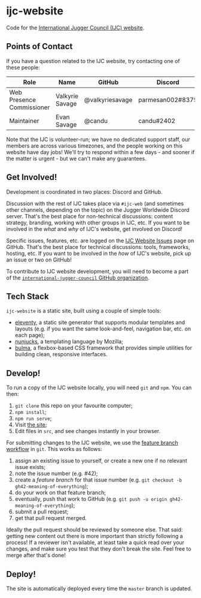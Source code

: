 # ijc-website

Code for the [International Jugger Council (IJC) website](https://juggercouncil.org).

## Points of Contact

If you have a question related to the IJC website, try contacting one of these people:

| Role | Name | GitHub | Discord |
|-|-|-|-|
| Web Presence Commissioner | Valkyrie Savage | @valkyriesavage | parmesan002#8375 |
| Maintainer | Evan Savage | @candu | candu#2402 |

Note that the IJC is volunteer-run; we have no dedicated support staff, our members are across various timezones, and the people working on this website have day jobs!  We'll try to respond within a few days - and sooner if the matter is urgent - but we can't make any guarantees.

## Get Involved!

Development is coordinated in two places: Discord and GitHub.

Discussion with the rest of IJC takes place via `#ijc-web` (and sometimes other channels, depending on the topic) on the Jugger Worldwide Discord server.  That's the best place for non-technical discussions: content strategy, branding, working with other groups in IJC, etc.  If you want to be involved in the _what_ and _why_ of IJC's website, get involved on Discord!

Specific issues, features, etc. are logged on the [IJC Website Issues](https://github.com/international-jugger-council/ijc-website/issues) page on GitHub.  That's the best place for technical discussions: tools, frameworks, hosting, etc.  If you want to be involved in the _how_ of IJC's website, pick up an issue or two on GitHub!

To contribute to IJC website development, you will need to become a part of the [`international-jugger-council` GitHub organization](https://github.com/international-jugger-council).

## Tech Stack

`ijc-website` is a static site, built using a couple of simple tools:

- [eleventy](https://www.11ty.dev/), a static site generator that supports modular templates and layouts (e.g. if you want the same look-and-feel, navigation bar, etc. on each page);
- [nunjucks](https://mozilla.github.io/nunjucks/), a templating language by Mozilla;
- [bulma](https://bulma.io/), a flexbox-based CSS framework that provides simple utilities for building clean, responsive interfaces.

## Develop!

To run a copy of the IJC website locally, you will need `git` and `npm`.  You can then:

1. `git clone` this repo on your favourite computer;
2. `npm install`;
3. `npm run serve`;
4. Visit [the site](http://localhost:8081);
5. Edit files in `src`, and see changes instantly in your browser.

For submitting changes to the IJC website, we use the [feature branch workflow](https://www.atlassian.com/git/tutorials/comparing-workflows/feature-branch-workflow) in `git`.  This works as follows:

1. assign an existing issue to yourself, or create a new one if no relevant issue exists;
2. note the issue number (e.g. #42);
3. create a _feature branch_ for that issue number (e.g. `git checkout -b gh42-meaning-of-everything`);
4. do your work on that feature branch;
5. eventually, push that work to GitHub (e.g. `git push -u origin gh42-meaning-of-everything`);
6. submit a pull request;
7. get that pull request merged.

Ideally the pull request should be reviewed by someone else.  That said: getting new content out there is more important than strictly following a process!  If a reviewer isn't available, at least take a quick read over your changes, and make sure you test that they don't break the site.  Feel free to merge after that's done!

## Deploy!

The site is automatically deployed every time the `master` branch is updated.
